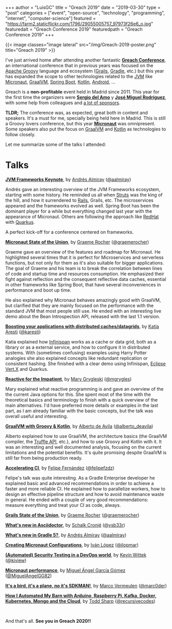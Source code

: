 +++
author = "LuisGC"
title = "Greach 2019"
date = "2019-03-30"
type = "post"
categories = ["event", "open-source", "technology", "programming", "internet", "computer-science"]
featured = "https://farm2.staticflickr.com/1796/29055005757_97973f26e6_o.jpg"
featuredalt = "Greach Conference 2019"
featuredpath = "Greach Conference 2019"
+++

{{< image classes="image lateral" src="/img/Greach-2019-poster.png" title="Greach 2019" >}}

I've just arrived home after attending another fantastic [**Greach Conference**](http://greachconf.com/), an international conference that in previous years was focused on the [Apache Groovy](http://www.groovy-lang.org/) language and ecosystem ([Grails](https://grails.org/), [Gradle](https://gradle.org/), etc.) but this year has expanded the scope to other technologies related to the [JVM](https://en.wikipedia.org/wiki/Java_virtual_machine) like [Micronaut](https://micronaut.io/), [GraalVM](https://www.graalvm.org/), [Spring Boot](https://spring.io/projects/spring-boot), [Kotlin](https://kotlinlang.org/), [Android](https://developer.android.com/), ...

Greach is a **non-profitable** event held in Madrid since 2011. This year for the first time the organizers were [**Sergio del Amo**](http://sergiodelamo.es/) y [**José Miguel Rodríguez**](https://jmiguel.eu/), with some help from colleagues and [a lot of sponsors](https://www.greachconf.com/sponsors).

**TLDR;** The conference was, as expected, great both in content and speakers. It's a must for me, specially being held here in Madrid. This is still a Groovy lovers conference, but this year [**Micronaut**](http://micronaut.io/) was omnipresent. Some speakers also put the focus on [GraalVM](https://www.graalvm.org/) and [Kotlin](https://kotlinlang.org/) as technologies to follow closely.

Let me summarize some of the talks I attended:

# Talks

[**JVM Frameworks Keynote**](https://agenda.greachconf.com/talk/keynote-jvm-frameworks), by [Andrés Almiray](https://agenda.greachconf.com/speaker/andres-almiray) ([@aalmiray](https://twitter.com/aalmiray))

Andrés gave an interesting overview of the JVM Frameworks ecosystem, starting with some history. He reminded us all when [Struts](https://struts.apache.org/) was the king of the hill, and how it surrendered to [Rails](https://rubyonrails.org/), Grails, etc. The microservices appeared and the frameworks evolved as well. Spring Boot has been the dominant player for a while but everything changed last year with the appearance of Micronaut. Others are following the approach like [RedHat](https://www.redhat.com) with [Quarkus](https://quarkus.io/).

A perfect kick-off for a conference centered on frameworks.

[**Micronaut State of the Union**](https://agenda.greachconf.com/talk/micronaut-state-of-the-union), by [Graeme Rocher](https://agenda.greachconf.com/speaker/graeme-rocher) ([@graemerocher](https://twitter.com/graemerocher))

Graeme gave an overview of the features and roadmap for Micronaut. He highlighted several times that it is perfect for Microservices and serverless functions, but not only for them as it's also suitable for bigger applications. The goal of Graeme and his team is to break the correlation between lines of code and startup time and resources consumption. He emphasized their fight against reflection and the consequent reflective data caches, essential in other frameworks like Spring Boot, that have several inconveniences in performance and boot up time.

He also explained why Micronaut behaves amazingly good with GraalVM, but clarified that they are mainly focused on the performance with the standard JVM that most people still use. He ended with an interesting live demo about the Bean Introspection API, released with the last 1.1 version.

[**Boosting your applications with distributed caches/datagrids**](https://agenda.greachconf.com/talk/boosting-your-applications-with-distributed-caches-datagrids), by [Katia Aresti](https://agenda.greachconf.com/speaker/katia-aresti) ([@karesti](https://twitter.com/karesti))

Katia explained how [Infinispan](https://infinispan.org/) works as a cache or data grid, both as a library or as a external service, and how to configure it in distributed systems. With (sometimes confusing) examples using Harry Potter analogies she also explained concepts like redundant replication or consistent hashing. She finished with a clear demo using Infinispan, [Eclipse Vert.X](https://vertx.io/) and Quarkus.

[**Reactive for the Impatient**](https://agenda.greachconf.com/talk/reactive-for-the-impatient-a-gentle-intro-to-reactive-programming-and-systems), by [Mary Grygleski](https://agenda.greachconf.com/speaker/mary-grygleski) ([@mgrygles](https://twitter.com/mgrygles))

Mary explained what reactive programming is and gave an overview of the the current Java options for this. She spent most of the time with the theoretical basics and terminology to finish with a quick overview of the main alternatives. I'd have preferred more details or examples in the last part, as I am already familiar with the basic concepts, but the talk was overall useful and interesting.

[**GraalVM with Groovy & Kotlin**](https://agenda.greachconf.com/talk/graalvm-with-groovy-kotlin), by [Alberto de Avila](https://agenda.greachconf.com/speaker/alberto-de-avila) ([@alberto_deavila](https://twitter.com/alberto_deavila))

Alberto explained how to use GraalVM, the architecture basics (the GraalVM compiler, the [Truffle API](https://www.graalvm.org/truffle/javadoc/), etc.), and how to use Groovy and Kotlin with it. It was an interesting and well documented analysis, focusing on the current limitations and the potential benefits. It's quite promising despite GraalVM is still far from being production ready.

[**Accelerating CI**](https://agenda.greachconf.com/talk/accelerating-ci), by [Felipe Fernández](https://agenda.greachconf.com/speaker/felipe-fernandez) ([@felipefzdz](https://twitter.com/felipefzdz))

Felipe's talk was quite interesting. As a Gradle Enterprise developer he explained basic and advanced recommendations in order to achieve a faster and more reliable CI. He explained how to parallelize workers, how to design an effective pipeline structure and how to avoid maintenance waste in general. He ended with a couple of very good recommendations: measure everything and treat your CI as code, always.

[**Grails State of the Union**](https://agenda.greachconf.com/talk/grails-state-of-theunion), by [Graeme Rocher](https://agenda.greachconf.com/speaker/graeme-rocher) ([@graemerocher](https://twitter.com/graemerocher))

[**What's new in Asciidoctor**](https://agenda.greachconf.com/talk/whats-new-in-asciidoctor), by [Schalk Cronjé](https://agenda.greachconf.com/speaker/schalk-cronje) ([@ysb33r](https://twitter.com/ysb33r))

[**What's new in Gradle 5?**](https://agenda.greachconf.com/talk/whats-new-in-gradle-5), by [Andrés Almiray](https://agenda.greachconf.com/speaker/andres-almiray) ([@aalmiray](https://twitter.com/aalmiray))

[**Creating Micronaut Configurations**](https://agenda.greachconf.com/talk/creating-micronaut-configurations), by [Iván López](https://agenda.greachconf.com/speaker/ivan-lopez) ([@ilopmar](https://twitter.com/ilopmar))

[**(Automated) Security Testing in a DevOps world**](https://agenda.greachconf.com/talk/automated-security-testing-in-a-devops-world), by [Kevin Wittek](https://agenda.greachconf.com/speaker/kevin-wittek) ([@kiview](https://twitter.com/kiview))

[**Micronaut performance**](https://agenda.greachconf.com/talk/micronaut-performance), by [Miguel Ángel García Gómez](https://agenda.greachconf.com/speaker/miguel-angel-garcia-gomez) ([@MiguelAngelGG82](https://twitter.com/MiguelAngelGG82))

[**It's a bird, it's a plane, no it's SDKMAN!**](https://agenda.greachconf.com/talk/its-a-bird-its-a-plane-no-its-sdkman), by [Marco Vermeulen](https://agenda.greachconf.com/speaker/marco-vermeulen) ([@marc0der](https://twitter.com/marc0der))

[**How I Automated My Barn with Arduino, Raspberry Pi, Kafka, Docker, Kubernetes, Mongo and the Cloud**](https://agenda.greachconf.com/talk/how-i-automated-my-barn-with-arduino-raspberry-pi-kafka-docker-kubernetes-mongo-and-the-cloud), by [Todd Sharp](https://agenda.greachconf.com/speaker/todd-sharp) ([@recursivecodes](https://twitter.com/recursivecodes))

<br />

And that's all. **See you in Greach 2020!!**
